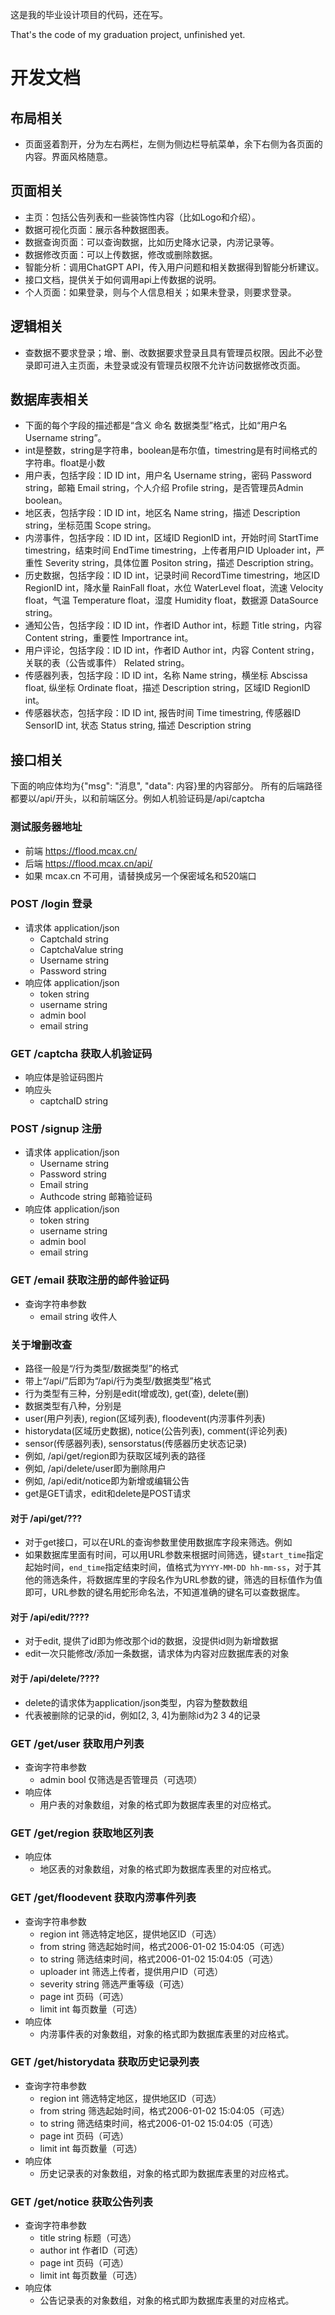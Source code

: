 这是我的毕业设计项目的代码，还在写。

That's the code of my graduation project, unfinished yet.

# 开发文档
## 布局相关
* 页面竖着割开，分为左右两栏，左侧为侧边栏导航菜单，余下右侧为各页面的内容。界面风格随意。
## 页面相关
* 主页：包括公告列表和一些装饰性内容（比如Logo和介绍）。
* 数据可视化页面：展示各种数据图表。
* 数据查询页面：可以查询数据，比如历史降水记录，内涝记录等。
* 数据修改页面：可以上传数据，修改或删除数据。
* 智能分析：调用ChatGPT API，传入用户问题和相关数据得到智能分析建议。
* 接口文档，提供关于如何调用api上传数据的说明。
* 个人页面：如果登录，则与个人信息相关；如果未登录，则要求登录。
## 逻辑相关
* 查数据不要求登录；增、删、改数据要求登录且具有管理员权限。因此不必登录即可进入主页面，未登录或没有管理员权限不允许访问数据修改页面。
## 数据库表相关
* 下面的每个字段的描述都是“含义 命名 数据类型”格式，比如“用户名 Username string”。
* int是整数，string是字符串，boolean是布尔值，timestring是有时间格式的字符串。float是小数
* 用户表，包括字段：ID ID int，用户名 Username string，密码 Password string，邮箱 Email string，个人介绍 Profile string，是否管理员Admin boolean。
* 地区表，包括字段：ID ID int，地区名 Name string，描述 Description string，坐标范围 Scope string。
* 内涝事件，包括字段：ID ID int，区域ID RegionID int，开始时间 StartTime timestring，结束时间 EndTime timestring，上传者用户ID Uploader int，严重性 Severity string，具体位置 Positon string，描述 Description string。
* 历史数据，包括字段：ID ID int，记录时间 RecordTime timestring，地区ID RegionID int，降水量 RainFall float，水位 WaterLevel float，流速 Velocity float，气温 Temperature float，湿度 Humidity float，数据源 DataSource string。
* 通知公告，包括字段：ID ID int，作者ID Author int，标题 Title string，内容 Content string，重要性 Importrance int。
* 用户评论，包括字段：ID ID int，作者ID Author int，内容 Content string，关联的表（公告或事件） Related string。
* 传感器列表，包括字段：ID ID int，名称 Name string，横坐标 Abscissa float, 纵坐标 Ordinate float，描述 Description string，区域ID RegionID int。
* 传感器状态，包括字段：ID ID int, 报告时间 Time timestring, 传感器ID SensorID int, 状态 Status string, 描述 Description string
## 接口相关
下面的响应体均为{"msg": "消息", "data": 内容}里的内容部分。
所有的后端路径都要以/api/开头，以和前端区分。例如人机验证码是/api/captcha
### 测试服务器地址
* 前端 https://flood.mcax.cn/
* 后端 https://flood.mcax.cn/api/
* 如果 mcax.cn 不可用，请替换成另一个保密域名和520端口
### POST /login 登录
* 请求体 application/json
  * CaptchaId string
  * CaptchaValue string
  * Username string
  * Password string
* 响应体 application/json
  * token string
  * username string
  * admin bool
  * email string
### GET /captcha 获取人机验证码
* 响应体是验证码图片
* 响应头
  * captchaID string
### POST /signup 注册
* 请求体 application/json
  * Username string
  * Password string
  * Email string
  * Authcode string 邮箱验证码
* 响应体 application/json
  * token string
  * username string
  * admin bool
  * email string
### GET /email 获取注册的邮件验证码
* 查询字符串参数
  * email string 收件人

### 关于增删改查
* 路径一般是“/行为类型/数据类型”的格式
* 带上“/api/”后即为“/api/行为类型/数据类型”格式
* 行为类型有三种，分别是edit(增或改), get(查), delete(删)
* 数据类型有八种，分别是
* user(用户列表), region(区域列表), floodevent(内涝事件列表)
* historydata(区域历史数据), notice(公告列表), comment(评论列表)
* sensor(传感器列表), sensorstatus(传感器历史状态记录)
* 例如, /api/get/region即为获取区域列表的路径
* 例如, /api/delete/user即为删除用户
* 例如, /api/edit/notice即为新增或编辑公告
* get是GET请求，edit和delete是POST请求

#### 对于 /api/get/???
* 对于get接口，可以在URL的查询参数里使用数据库字段来筛选。例如
* 如果数据库里面有时间，可以用URL参数来根据时间筛选，键`start_time`指定起始时间，`end_time`指定结束时间，值格式为`YYYY-MM-DD hh-mm-ss`，对于其他的筛选条件，将数据库里的字段名作为URL参数的键，筛选的目标值作为值即可，URL参数的键名用蛇形命名法，不知道准确的键名可以查数据库。

#### 对于 /api/edit/????
* 对于edit, 提供了id即为修改那个id的数据，没提供id则为新增数据
* edit一次只能修改/添加一条数据，请求体为内容对应数据库表的对象

#### 对于 /api/delete/????
* delete的请求体为application/json类型，内容为整数数组
* 代表被删除的记录的id，例如[2, 3, 4]为删除id为2 3 4的记录

### GET /get/user 获取用户列表
* 查询字符串参数
  * admin bool 仅筛选是否管理员（可选项）
* 响应体
  * 用户表的对象数组，对象的格式即为数据库表里的对应格式。
### GET /get/region 获取地区列表
* 响应体
  * 地区表的对象数组，对象的格式即为数据库表里的对应格式。
### GET /get/floodevent 获取内涝事件列表
* 查询字符串参数
  * region int 筛选特定地区，提供地区ID（可选）
  * from string 筛选起始时间，格式2006-01-02 15:04:05（可选）
  * to string 筛选结束时间，格式2006-01-02 15:04:05（可选）
  * uploader int 筛选上传者，提供用户ID（可选）
  * severity string 筛选严重等级（可选）
  * page int 页码（可选）
  * limit int 每页数量（可选）
* 响应体
  * 内涝事件表的对象数组，对象的格式即为数据库表里的对应格式。
### GET /get/historydata 获取历史记录列表
* 查询字符串参数
  * region int 筛选特定地区，提供地区ID（可选）
  * from string 筛选起始时间，格式2006-01-02 15:04:05（可选）
  * to string 筛选结束时间，格式2006-01-02 15:04:05（可选）
  * page int 页码（可选）
  * limit int 每页数量（可选）
* 响应体
  * 历史记录表的对象数组，对象的格式即为数据库表里的对应格式。
### GET /get/notice 获取公告列表
* 查询字符串参数
  * title string 标题（可选）
  * author int 作者ID（可选）
  * page int 页码（可选）
  * limit int 每页数量（可选）
* 响应体
  * 公告记录表的对象数组，对象的格式即为数据库表里的对应格式。

